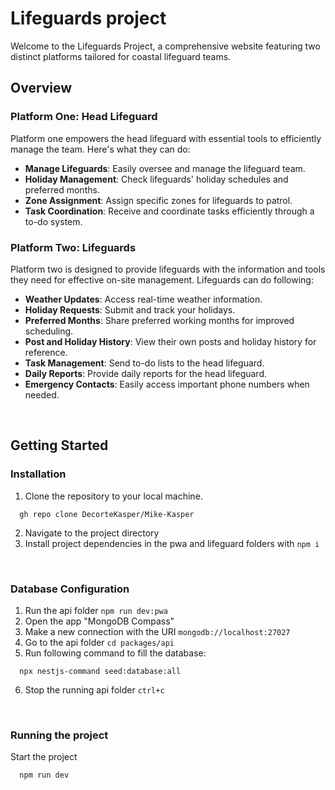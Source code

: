 # Lifeguards project
Welcome to the Lifeguards Project, a comprehensive website featuring two distinct platforms tailored for coastal lifeguard teams.
<br/>

## Overview

### Platform One: Head Lifeguard
Platform one empowers the head lifeguard with essential tools to efficiently manage the team. Here's what they can do:
- **Manage Lifeguards**: Easily oversee and manage the lifeguard team.
- **Holiday Management**: Check lifeguards' holiday schedules and preferred months.
- **Zone Assignment**: Assign specific zones for lifeguards to patrol.
- **Task Coordination**: Receive and coordinate tasks efficiently through a to-do system.

### Platform Two: Lifeguards
Platform two is designed to provide lifeguards with the information and tools they need for effective on-site management. Lifeguards can do following:
- **Weather Updates**: Access real-time weather information.
- **Holiday Requests**: Submit and track your holidays.
- **Preferred Months**: Share preferred working months for improved scheduling.
- **Post and Holiday History**: View their own posts and holiday history for reference.
- **Task Management**: Send to-do lists to the head lifeguard.
- **Daily Reports**: Provide daily reports for the head lifeguard.
- **Emergency Contacts**: Easily access important phone numbers when needed.
<br/>

## Getting Started

### Installation
1. Clone the repository to your local machine.
```
  gh repo clone DecorteKasper/Mike-Kasper
```
2. Navigate to the project directory
3. Install project dependencies in the pwa and lifeguard folders with `npm i`
<br/>

### Database Configuration
1. Run the api folder `npm run dev:pwa`
2. Open the app "MongoDB Compass"
3. Make a new connection with the URI `mongodb://localhost:27027`
4. Go to the api folder `cd packages/api`
5. Run following command to fill the database:
```
  npx nestjs-command seed:database:all
```
6. Stop the running api folder `ctrl+c`
<br/>

### Running the project
Start the project
```
  npm run dev
```
